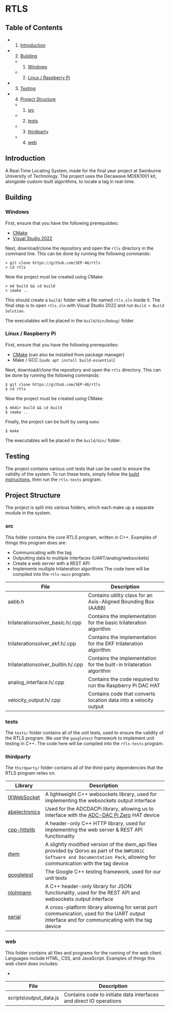 # RTLS

## Table of Contents
- 1. [Introduction](#introduction)
- 2. [Building](#building)
  - 1. [Windows](#windows)
  - 2. [Linux / Raspberry Pi](#linux--raspberry-pi)
- 3. [Testing](#testing)
- 4. [Project Structure](#project-structure)
  - 1. [src](#src)
  - 2. [tests](#tests)
  - 3. [thirdparty](#thirdparty)
  - 4. [web](#web)

## Introduction
A Real-Time Locating System, made for the final year project at Swinburne University of Technology. The project uses the Decawave MDEK1001 kit, alongside custom-built algorithms, to locate a tag in real-time. 

## Building

### Windows
First, ensure that you have the following prerequisites:
 - [CMake](https://cmake.org/download/)
 - [Visual Studio 2022](https://visualstudio.microsoft.com/vs/whatsnew/)

Next, download/clone the repository and open the `rtls` directory in the command line.
This can be done by running the following commands:
```
> git clone https://github.com/SEP-46/rtls
> cd rtls
```

Now the project must be created using CMake:
```
> md build && cd build
> cmake ..
```

This should create a `build/` folder with a file named `rtls.sln` inside it.
The final step is to open `rtls.sln` with Visual Studio 2022 and run `Build > Build Solution`.

The executables will be placed in the `build/bin/Debug/` folder.

### Linux / Raspberry Pi
First, ensure that you have the following prerequisites:
 - [CMake](https://cmake.org/download/) (can also be installed from package manager)
 - Make / GCC (`sudo apt install build-essential`)

Next, download/clone the repository and open the `rtls` directory.
This can be done by running the following commands:
```
$ git clone https://github.com/SEP-46/rtls
$ cd rtls
```

Now the project must be created using CMake:
```
$ mkdir build && cd build
$ cmake ..
```

Finally, the project can be built by using `make`:
```
$ make
```

The executables will be placed in the `build/bin/` folder.

## Testing
The project contains various unit tests that can be used to ensure the validity of the system. To run these tests, simply follow the [build instructions](#building), then run the `rtls-tests` program.

## Project Structure
The project is split into various folders, which each make up a separate module in the system.

### src
This folder contains the core RTLS program, written in C++. Examples of things this program does are:
 - Communicating with the tag
 - Outputting data to multiple interfaces (UART/analog/websockets)
 - Create a web server with a REST API
 - Implements multiple trilateration algorithms
The code here will be compiled into the `rtls-main` program.

| File                               | Description                                                          |
| ---------------------------------- | -------------------------------------------------------------------- |
| aabb.h                             | Contains utility class for an Axis-Aligned Bounding Box (AABB)       |
| trilaterationsolver_basic.h/.cpp   | Contains the implementation for the basic trilateration algorithm    |
| trilaterationsolver_ekf.h/.cpp     | Contains the implementation for the EKF trilateration algorithm      |
| trilaterationsolver_builtin.h/.cpp | Contains the implementation for the built-in trilateration algorithm |
| analog_interface.h/.cpp            | Contains the code required to run the Raspberry Pi DAC HAT           |
| velocity_output.h/.cpp             | Contains code that converts location data into a velocity output     |

### tests
The `tests/` folder contains all of the unit tests, used to ensure the validity of the RTLS program. We use the `googletest` framework to implement unit testing in C++.
The code here will be compiled into the `rtls-tests` program.

### thirdparty
The `thirdparty/` folder contains all of the third-party dependencies that the RTLS program relies on.

| Library       | Description         |
| ------------- | ------------------- |
| [IXWebSocket](https://github.com/machinezone/IXWebSocket) | A lightweight C++ websockets library, used for implementing the websockets output interface |
| [abelectronics](https://github.com/abelectronicsuk/ABElectronics_CPP_Libraries) | Used for the ADCDACPi library, allowing us to interface with the [ADC-DAC Pi Zero](https://www.abelectronics.co.uk/p/74/adc-dac-pi-zero-raspberry-pi-adc-and-dac-expansion-board) HAT device |
| [cpp-httplib](https://github.com/yhirose/cpp-httplib) | A header-only C++ HTTP library, used for implementing the web server & REST API functionality |
| [dwm](https://www.qorvo.com/products/p/MDEK1001#documents) | A slightly modified version of the dwm_api files provided by Qorvo as part of the `DWM1001C Software and Documentation Pack`, allowing for communication with the tag device |
| [googletest](https://github.com/google/googletest) | The Google C++ testing framework, used for our unit tests |
| [nlohmann](https://github.com/nlohmann/json) | A C++ header-only library for JSON functionality, used for the REST API and websockets output interface |
| [serial](https://github.com/wjwwood/serial) | A cross-platform library allowing for serial port communication, used for the UART output interface and for communicating with the tag device |



### web
This folder contains all files and programs for the running of the web client.
Languages include HTML, CSS, and JavaScript.
Examples of things this web client does includes:
 - <!-- TODO: Add stuff here -->

<!-- TODO: Add anything else here? -->
| File                               | Description                                                          |
| ---------------------------------- | -------------------------------------------------------------------- |
| scripts\output_data.js             | Contains code to initiate data interfaces and direct IO operations   |
